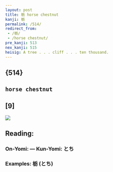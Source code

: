 ```yaml
---
layout: post
title: 栃 horse chestnut
kanji: 栃
permalink: /514/
redirect_from:
 - /栃/
 - /horse chestnut/
pre_kanji: 513
nex_kanji: 515
heisig: A tree . . . cliff . . . ten thousand.
---
```


## {514}

## `horse chestnut`

## [9]

<div class="stroke"><img src="E6A083.png" /></div>

## Reading:

### On-Yomi:  &mdash; Kun-Yomi: とち

### Examples: 栃 (とち)
